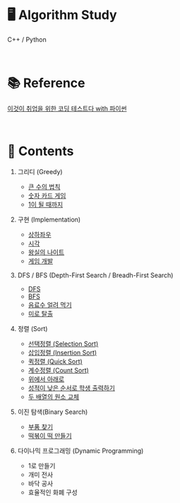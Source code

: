 # 🖥 Algorithm Study
C++ / Python

</br>

# 📚 Reference
[이것이 취업을 위한 코딩 테스트다 with 파이썬](https://www.hanbit.co.kr/store/books/look.php?p_code=B8945183661)

</br>

# 📑 Contents
1. 그리디 (Greedy)
    - [큰 수의 법칙](./Greedy/큰수의법칙(sol1).cpp)
    - [숫자 카드 게임](./Greedy/숫자카드게임.cpp)
    - [1이 될 때까지](./Greedy/1이될때까지(sol1).cpp)

2. 구현 (Implementation)
   - [상하좌우](./Implementation/상하좌우.cpp)
   - [시각](./Implementation/시각1.cpp)
   - [왕실의 나이트](./Implementation/왕실의나이트.cpp)
   - [게임 개발](./Implementation/게임개발.cpp)

3. DFS / BFS (Depth-First Search / Breadh-First Search)
   - [DFS](./DFS_BFS/DFS.cpp)
   - [BFS](./DFS_BFS/BFS.cpp)
   - [음료수 얼려 먹기](./DFS_BFS/음료수얼려먹기.cpp)
   - [미로 탈출](./DFS_BFS/미로탈출.cpp)

4. 정렬 (Sort)
   - [선택정렬 (Selection Sort)](./Sort/SelectionSort.cpp)
   - [삽입정렬 (Insertion Sort)](./Sort/InsertionSort.cpp)
   - [퀵정렬 (Quick Sort)](./Sort/QuickSort.cpp)
   - [계수정렬 (Count Sort)](./Sort/CountSort.cpp)
   - [위에서 아래로](./Sort/위에서아래로.cpp)
   - [성적이 낮은 순서로 학생 출력하기](./Sort/성적이낮은순서로학생출력하기.cpp)
   - [두 배열의 원소 교체](./Sort/두배열의원소교체.cpp)

5. 이진 탐색(Binary Search)
   - [부품 찾기](./Binary_Search/부품찾기.cpp)
   - [떡볶이 떡 만들기](./Binary_Search/떡볶이떡만들기.cpp)

6. 다이나믹 프로그래밍 (Dynamic Programming)
   - 1로 만들기
   - 개미 전사
   - 바닥 공사
   - 효율적인 화폐 구성
